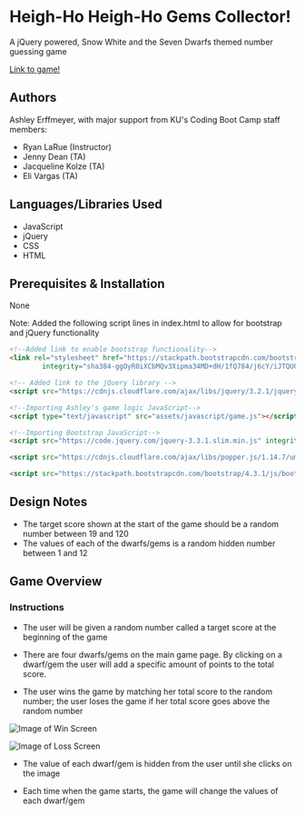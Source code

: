 # Heigh-Ho Heigh-Ho Gems Collector!
A jQuery powered, Snow White and the Seven Dwarfs themed number guessing game

[Link to game!](https://ashleyerffmeyer.github.io/gem-collector/) 

## Authors
Ashley Erffmeyer, with major support from KU's Coding Boot Camp staff members:
* Ryan LaRue (Instructor)
* Jenny Dean (TA)
* Jacqueline Kolze (TA)
* Eli Vargas (TA)

## Languages/Libraries Used
* JavaScript
* jQuery
* CSS
* HTML

## Prerequisites & Installation
None

Note: Added the following script lines in index.html to allow for bootstrap and jQuery functionality

```html
<!--Added link to enable bootstrap functionality-->
<link rel="stylesheet" href="https://stackpath.bootstrapcdn.com/bootstrap/4.3.1/css/bootstrap.min.css"
        integrity="sha384-ggOyR0iXCbMQv3Xipma34MD+dH/1fQ784/j6cY/iJTQUOhcWr7x9JvoRxT2MZw1T" crossorigin="anonymous">

<!-- Added link to the jQuery library -->
<script src="https://cdnjs.cloudflare.com/ajax/libs/jquery/3.2.1/jquery.min.js"></script>

<!--Importing Ashley's game logic JavaScript-->
<script type="text/javascript" src="assets/javascript/game.js"></script>

<!--Importing Bootstrap JavaScript-->
<script src="https://code.jquery.com/jquery-3.3.1.slim.min.js" integrity="sha384-q8i/X+965DzO0rT7abK41JStQIAqVgRVzpbzo5smXKp4YfRvH+8abtTE1Pi6jizo" crossorigin="anonymous"></script>

<script src="https://cdnjs.cloudflare.com/ajax/libs/popper.js/1.14.7/umd/popper.min.js" integrity="sha384-UO2eT0CpHqdSJQ6hJty5KVphtPhzWj9WO1clHTMGa3JDZwrnQq4sF86dIHNDz0W1" crossorigin="anonymous"></script>

<script src="https://stackpath.bootstrapcdn.com/bootstrap/4.3.1/js/bootstrap.min.js" integrity="sha384-JjSmVgyd0p3pXB1rRibZUAYoIIy6OrQ6VrjIEaFf/nJGzIxFDsf4x0xIM+B07jRM" crossorigin="anonymous"></script>
```

## Design Notes
* The target score shown at the start of the game should be a random number between 19 and 120
* The values of each of the dwarfs/gems is a random hidden number between 1 and 12

## Game Overview

### Instructions

* The user will be given a random number called a target score at the beginning of the game

* There are four dwarfs/gems on the main game page. By clicking on a dwarf/gem the user will add a specific amount of points to the total score.

* The user wins the game by matching her total score to the random number; the user loses the game if her total score goes above the random number

![Image of Win Screen](https://github.com/erffmea/gem-collector/blob/master/assets/images/win.png)

![Image of Loss Screen](https://github.com/erffmea/gem-collector/blob/master/assets/images/loss.png)

* The value of each dwarf/gem is hidden from the user until she clicks on the image

* Each time when the game starts, the game will change the values of each dwarf/gem


